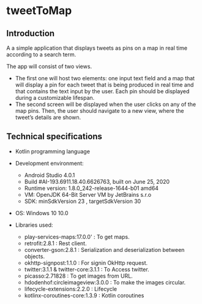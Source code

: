 # tweetToMap

## Introduction

A a simple application that displays tweets as pins on a map in real time according to a search term.

The app will consist of two views.
- The first one will host two elements: one input text field and a map that will display a pin for each tweet that is being produced in real time and that contains the text input by the user. Each pin should be displayed during a customizable lifespan.
-	The second screen will be displayed when the user clicks on any of the map pins. Then, the user should navigate to a new view, where the tweet’s details are shown.

## Technical specifications


- Kotlin programming language

- Development environment:
    - Android Studio 4.0.1
    - Build #AI-193.6911.18.40.6626763, built on June 25, 2020
    - Runtime version: 1.8.0_242-release-1644-b01 amd64
    - VM: OpenJDK 64-Bit Server VM by JetBrains s.r.o
    - SDK: minSdkVersion 23 , targetSdkVersion 30

- OS: Windows 10 10.0

- Libraries used:
  - play-services-maps:17.0.0' : To get maps.
  - retrofit:2.8.1 : Rest client.
  - converter-gson:2.8.1 : Serialization and deserialization between objects.
  - okhttp-signpost:1.1.0 : For signin OkHttp request.
  - twitter:3.1.1 & twitter-core:3.1.1 : To Access twitter.
  - picasso:2.71828 : To get images from URL.
  - hdodenhof:circleimageview:3.0.0 : To make the images circular.
  - lifecycle-extensions:2.2.0 : Lifecycle
  - kotlinx-coroutines-core:1.3.9 : Kotlin coroutines
